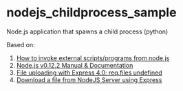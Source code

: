 # nodejs_childprocess_sample
Node.js application that spawns a child process (python)

Based on:

1. [How to invoke external scripts/programs from node.js](http://stackoverflow.com/questions/20972788/how-to-invoke-external-scripts-programs-from-node-js)
2. [Node.js v0.12.2 Manual & Documentation](https://nodejs.org/api/child_process.html)
3. [File uploading with Express 4.0: req.files undefined](http://stackoverflow.com/questions/23114374/file-uploading-with-express-4-0-req-files-undefined)
4. [Download a file from NodeJS Server using Express](http://stackoverflow.com/questions/7288814/download-a-file-from-nodejs-server-using-express)
